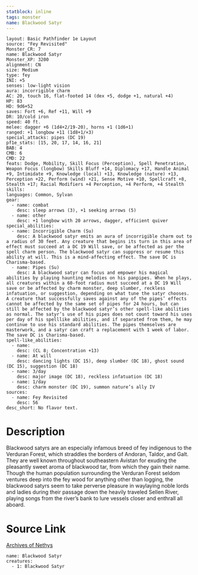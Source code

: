```yaml
---
statblock: inline
tags: monster
name: Blackwood Satyr
---
```

```statblock
layout: Basic Pathfinder 1e Layout
source: "Fey Revisited"
Monster_CR: 7
name: Blackwood Satyr
Monster_XP: 3200
alignment: CN
size: Medium
type: fey
INI: +5
senses: low-light vision
aura: incorrigible charm
AC: 20, touch 16, flat-footed 14 (dex +5, dodge +1, natural +4)
HP: 83
HD: 9d6+52
saves: Fort +6, Ref +11, Will +9
DR: 10/cold iron
speed: 40 ft.
melee: dagger +6 (1d4+2/19-20), horns +1 (1d6+1)
ranged: +1 longbow +11 (1d8+1/×3)
special_attacks: pipes (DC 19)
pf1e_stats: [15, 20, 17, 14, 16, 21]
BAB: 4
CMB: 6
CMD: 22
feats: Dodge, Mobility, Skill Focus (Perception), Spell Penetration, Weapon Focus (longbow) Skills Bluff +14, Diplomacy +17, Handle Animal +9, Intimidate +9, Knowledge (local) +13, Knowledge (nature) +13, Perception +22, Perform (wind) +21, Sense Motive +10, Spellcraft +8, Stealth +17; Racial Modifiers +4 Perception, +4 Perform, +4 Stealth
skills: 
languages: Common, Sylvan
gear:
  - name: combat
    desc: sleep arrows (3), +1 seeking arrows (5)
  - name: other
    desc: +1 longbow with 20 arrows, dagger, efficient quiver
special_abilities:
  - name: Incorrigible Charm (Su)
    desc: A blackwood satyr emits an aura of incorrigible charm out to a radius of 30 feet. Any creature that begins its turn in this area of effect must succeed at a DC 19 Will save, or be affected as per the spell charm person. The blackwood satyr can suppress or resume this ability at will. This is a mind-affecting effect. The save DC is Charisma-based.
  - name: Pipes (Su)
    desc: A blackwood satyr can focus and empower his magical abilities by playing haunting melodies on his panpipes. When he plays, all creatures within a 60-foot radius must succeed at a DC 19 Will save or be affected by charm monster, deep slumber, reckless infatuation, or suggestion, depending on what tune the satyr chooses. A creature that successfully saves against any of the pipes’ effects cannot be affected by the same set of pipes for 24 hours, but can still be affected by the blackwood satyr’s other spell-like abilities as normal. The satyr’s use of his pipes does not count toward his uses per day of his spelllike abilities, and if separated from them, he may continue to use his standard abilities. The pipes themselves are masterwork, and a satyr can craft a replacement with 1 week of labor. The save DC is Charisma-based.
spell-like_abilities:
  - name:
    desc: (CL 8; Concentration +13)
  - name: At will
    desc: dancing lights (DC 15), deep slumber (DC 18), ghost sound (DC 15), suggestion (DC 18)
  - name: 3/day
    desc: major image (DC 18), reckless infatuation (DC 18)
  - name: 1/day
    desc: charm monster (DC 19), summon nature’s ally IV
sources:
  - name: Fey Revisited
    desc: 56
desc_short: No flavor text. 
```
# Description
Blackwood satyrs are an especially infamous breed of fey indigenous to the Verduran Forest, which straddles the borders of Andoran, Taldor, and Galt. They are well known throughout southeastern Avistan for exuding the pleasantly sweet aroma of blackwood tar, from which they gain their name. Though the human population surrounding the Verduran Forest seldom ventures deep into the fey wood for anything other than logging, the blackwood satyrs seem to take perverse pleasure in waylaying noble lords and ladies during their passage down the heavily traveled Sellen River, playing songs from the river’s bank to lure vessels closer and enthrall all aboard.
# Source Link
[Archives of Nethys](https://aonprd.com/MonsterDisplay.aspx?ItemName=Blackwood%20Satyr)
```encounter-table
name: Blackwood Satyr
creatures:
  - 1: Blackwood Satyr
```
